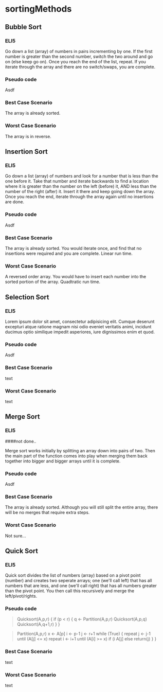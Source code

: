 # sortingMethods

## Bubble Sort

### ELI5

Go down a list (array) of numbers in pairs incrementing by one. If the first number is greater than the second number, switch the two around and go on (else keep go on). Once you reach the end of the list, repeat. If you iterate through the array and there are no switch/swaps, you are complete.

### Pseudo code

Asdf

### Best Case Scenario

The array is already sorted.

### Worst Case Scenario

The array is in reverse.


## Insertion Sort

### ELI5

Go down a list (array) of numbers and look for a number that is less than the one before it. Take that number and iterate backwards to find a location where it is greater than the number on the left (before) it, AND less than the number of the right (after) it. Insert it there and keep going down the array. Once you reach the end, iterate through the array again until no insertions are done.

### Pseudo code

Asdf

### Best Case Scenario

The array is already sorted. You would iterate once, and find that no insertions were required and you are complete. Linear run time.

### Worst Case Scenario

A reversed order array. You would have to insert each number into the sorted portion of the array. Quadtratic run time.

## Selection Sort

### ELI5

Lorem ipsum dolor sit amet, consectetur adipisicing elit. Cumque deserunt excepturi atque ratione magnam nisi odio eveniet veritatis animi, incidunt ducimus optio similique impedit asperiores, iure dignissimos enim et quod.

### Pseudo code

Asdf

### Best Case Scenario

text

### Worst Case Scenario

text

## Merge Sort

### ELI5

####not done..

Merge sort works initially by splitting an array down into pairs of two. Then the main part of  the function comes into play when merging them back together into bigger and bigger arrays until it is complete. 

### Pseudo code

Asdf

### Best Case Scenario

The array is already sorted. Although you will still split the entire array, there will be no merges that require extra steps.

### Worst Case Scenario

Not sure...

## Quick Sort

### ELI5

Quick sort divides the list of numbers (array) based on a pivot point (number) and creates two seperate arrays; one (we'll call left) that has all numbers that are less, and one (we'll call right) that has all numbers greater than the pivot point. You then call this recursively and merge the left/pivot/rights.

### Pseudo code
 
> Quicksort(A,p,r) {
>     if (p < r) {
>        q <- Partition(A,p,r)
>        Quicksort(A,p,q)
>        Quicksort(A,q+1,r)
>     }
> }
> 

> 
> Partition(A,p,r)
>     x <- A[p]
>     i <- p-1
>     j <- r+1
>     while (True) {
>         repeat
>             j <- j-1
>         until (A[j] <= x)
>         repeat
>             i <- i+1
>         until (A[i] >= x)
>         if (i A[j]
>         else 
>             return(j)
>     }
> }


### Best Case Scenario

text

### Worst Case Scenario

text